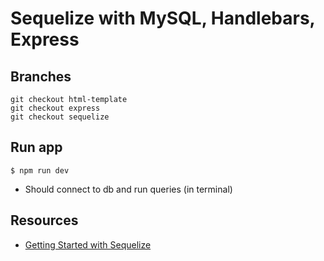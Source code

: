 # Sequelize with MySQL, Handlebars, Express

## Branches
```
git checkout html-template
git checkout express
git checkout sequelize
```

## Run app
`$ npm run dev`

* Should connect to db and run queries (in terminal)

## Resources
* [Getting Started with Sequelize](https://sequelize.org/master/manual/getting-started.html)
